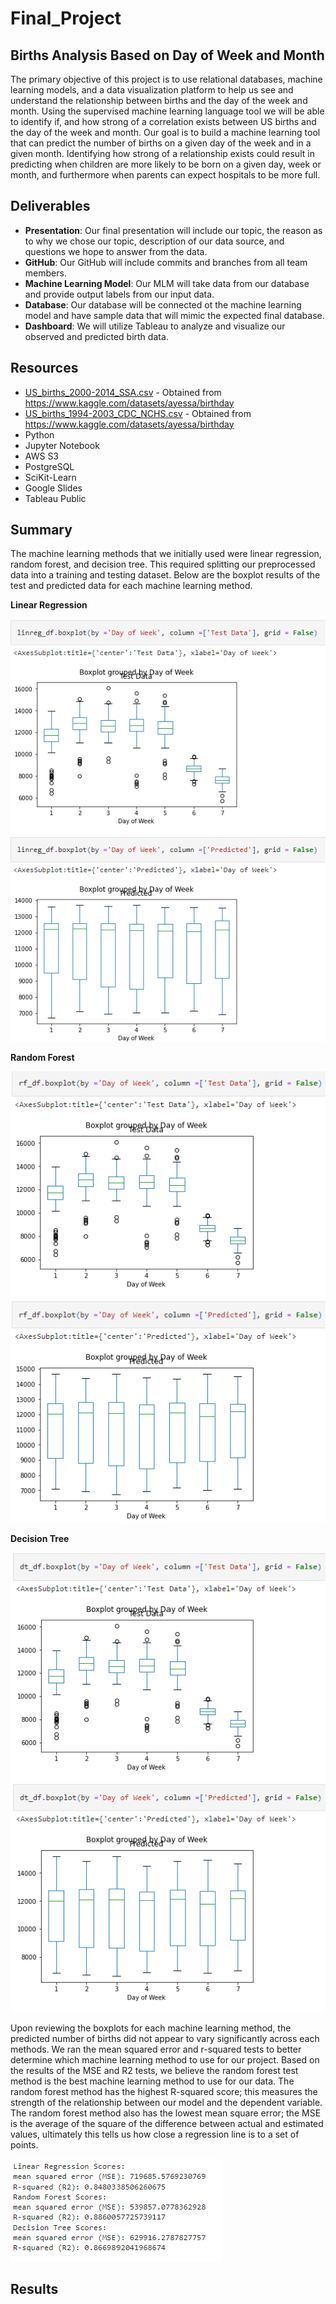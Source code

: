 # Final_Project

## Births Analysis Based on Day of Week and Month
The primary objective of this project is to use relational databases, machine learning models, and a data visualization platform to help us see and understand the relationship between births and the day of the week and month.  Using the supervised machine learning language tool we will be able to identify if, and how strong of a correlation exists between US births and the day of the week and month.  Our goal is to build a machine learning tool that can predict the number of births on a given day of the week and in a given month.  Identifying how strong of a relationship exists could result in predicting when children are more likely to be born on a given day, week or month, and furthermore when parents can expect hospitals to be more full.

## Deliverables
- **Presentation**: Our final presentation will include our topic, the reason as to why we chose our topic, description of our data source, and questions we hope to answer from the data.
- **GitHub**: Our GitHub will include commits and branches from all team members.
- **Machine Learning Model**: Our MLM will take data from our database and provide output labels from our input data.
- **Database**: Our database will be connected ot the machine learning model and have sample data that will mimic the expected final database.
- **Dashboard**: We will utilize Tableau to analyze and visualize our observed and predicted birth data.

## Resources
- [US_births_2000-2014_SSA.csv](https://github.com/Yasminem2022/Final_Project/blob/main/Resources/US_births_2000-2014_SSA.csv) - Obtained from https://www.kaggle.com/datasets/ayessa/birthday
- [US_births_1994-2003_CDC_NCHS.csv](https://github.com/Yasminem2022/Final_Project/blob/main/Resources/US_births_1994-2003_CDC_NCHS.csv) - Obtained from https://www.kaggle.com/datasets/ayessa/birthday
- Python
- Jupyter Notebook
- AWS S3
- PostgreSQL
- SciKit-Learn
- Google Slides
- Tableau Public

## Summary
The machine learning methods that we initially used were linear regression, random forest, and decision tree.  This required splitting our preprocessed data into a training and testing dataset. Below are the boxplot results of the test and predicted data for each machine learning method.

**Linear Regression**

![This is an image](https://github.com/Yasminem2022/Final_Project/blob/main/Images/BoxPlot_LinearRegression.png)

**Random Forest**

![This is an image](https://github.com/Yasminem2022/Final_Project/blob/main/Images/BoxPlot_RandomForest.png)

**Decision Tree**

![This is an image](https://github.com/Yasminem2022/Final_Project/blob/main/Images/BoxPlot_DecisionTree.png)


Upon reviewing the boxplots for each machine learning method, the predicted number of births did not appear to vary significantly across each methods.  We ran the mean squared error and r-squared tests to better determine which machine learning method to use for our project.  Based on the results of the MSE and R2 tests, we believe the random forest test method is the best machine learning method to use for our data.  The random forest method has the highest R-squared score; this measures the strength of the relationship between our model and the dependent variable.  The random forest method also has the lowest mean square error; the MSE is the average of the square of the difference between actual and estimated values, ultimately this tells us how close a regression line is to a set of points.

![This is an image](https://github.com/Yasminem2022/Final_Project/blob/main/Images/MSE_R-Squared_Comparisons.png)


## Results

